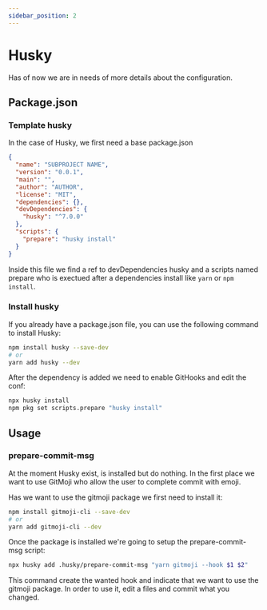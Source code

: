 ```yaml
---
sidebar_position: 2
---
```


# Husky

Has of now we are in needs of more details about the configuration.

## Package.json

### Template husky

In the case of Husky, we first need a base package.json

```json package.json
{
  "name": "SUBPROJECT NAME",
  "version": "0.0.1",
  "main": "",
  "author": "AUTHOR",
  "license": "MIT",
  "dependencies": {},
  "devDependencies": {
    "husky": "^7.0.0"
  },
  "scripts": {
    "prepare": "husky install"
  }
}
```

Inside this file we find a ref to devDependencies husky and a scripts named prepare who is exectued after a dependencies install like `yarn` or `npm install`.

### Install husky

If you already have a package.json file, you can use the following command to install Husky:

```sh
npm install husky --save-dev
# or
yarn add husky --dev
```

After the dependency is added we need to enable GitHooks and edit the conf:

```sh
npx husky install
npm pkg set scripts.prepare "husky install"
```

## Usage

### prepare-commit-msg

At the moment Husky exist, is installed but do nothing. In the first place we want to use GitMoji who allow the user to complete commit with emoji.

Has we want to use the gitmoji package we first need to install it:

```sh
npm install gitmoji-cli --save-dev
# or
yarn add gitmoji-cli --dev
```

Once the package is installed we're going to setup the prepare-commit-msg script:

```sh
npx husky add .husky/prepare-commit-msg "yarn gitmoji --hook $1 $2"
```

This command create the wanted hook and indicate that we want to use the gitmoji package. In order to use it, edit a files and commit what you changed.
